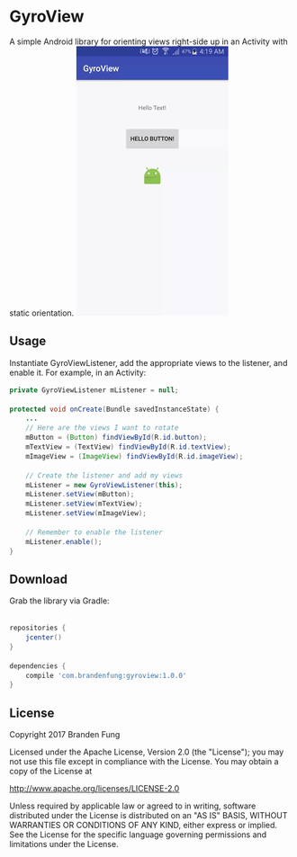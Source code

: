 # GyroView
A simple Android library for orienting views right-side up in an Activity with static orientation.
![GYROVIEW GIF](https://github.com/brandenfung/GyroView/blob/master/demo.gif)

## Usage
Instantiate GyroViewListener, add the appropriate views to the listener, and enable it. For example, in an Activity:

```java
private GyroViewListener mListener = null;

protected void onCreate(Bundle savedInstanceState) {
    ...  
    // Here are the views I want to rotate
    mButton = (Button) findViewById(R.id.button);
    mTextView = (TextView) findViewById(R.id.textView);
    mImageView = (ImageView) findViewById(R.id.imageView);
    
    // Create the listener and add my views
    mListener = new GyroViewListener(this);
    mListener.setView(mButton);
    mListener.setView(mTextView);
    mListener.setView(mImageView);
    
    // Remember to enable the listener
    mListener.enable();
}
```
## Download
Grab the library via Gradle: 

```groovy

repositories {
    jcenter()
}

dependencies {
    compile 'com.brandenfung:gyroview:1.0.0'
}
```

## License
Copyright 2017 Branden Fung

Licensed under the Apache License, Version 2.0 (the "License");
you may not use this file except in compliance with the License.
You may obtain a copy of the License at

   http://www.apache.org/licenses/LICENSE-2.0

Unless required by applicable law or agreed to in writing, software
distributed under the License is distributed on an "AS IS" BASIS,
WITHOUT WARRANTIES OR CONDITIONS OF ANY KIND, either express or implied.
See the License for the specific language governing permissions and
limitations under the License.

